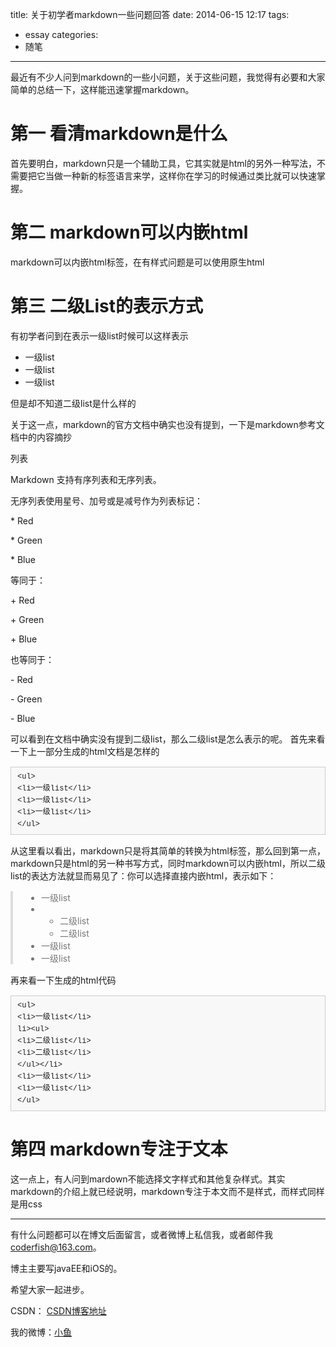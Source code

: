 title: 关于初学者markdown一些问题回答
date: 2014-06-15 12:17
tags:
  - essay
categories:
  - 随笔
---

最近有不少人问到markdown的一些小问题，关于这些问题，我觉得有必要和大家简单的总结一下，这样能迅速掌握markdown。

# 第一 看清markdown是什么

首先要明白，markdown只是一个辅助工具，它其实就是html的另外一种写法，不需要把它当做一种新的标签语言来学，这样你在学习的时候通过类比就可以快速掌握。

# 第二 markdown可以内嵌html

markdown可以内嵌html标签，在有样式问题是可以使用原生html

# 第三 二级List的表示方式

有初学者问到在表示一级list时候可以这样表示

* 一级list
* 一级list
* 一级list

但是却不知道二级list是什么样的

关于这一点，markdown的官方文档中确实也没有提到，一下是markdown参考文档中的内容摘抄

列表

Markdown 支持有序列表和无序列表。

无序列表使用星号、加号或是减号作为列表标记：

\* Red

\* Green

\* Blue

等同于：

\+ Red

\+ Green

\+ Blue

也等同于：

\- Red

\- Green

\- Blue

可以看到在文档中确实没有提到二级list，那么二级list是怎么表示的呢。 首先来看一下上一部分生成的html文档是怎样的


<pre style="margin-top:15px; margin-bottom:15px; padding:6px 10px; border:1px solid rgb(204,204,204); font-size:13px; font-family:Consolas,'Liberation Mono',Courier,monospace; background-color:rgb(248,248,248); line-height:19px; overflow:auto"><code style="margin:0px; padding:0px; font-size:12px; font-family:Consolas,'Liberation Mono',Courier,monospace; background-color:transparent">&lt;ul&gt;
&lt;li&gt;一级list&lt;/li&gt;
&lt;li&gt;一级list&lt;/li&gt;
&lt;li&gt;一级list&lt;/li&gt;
&lt;/ul&gt;
</code></pre>

从这里看以看出，markdown只是将其简单的转换为html标签，那么回到第一点，markdown只是html的另一种书写方式，同时markdown可以内嵌html，所以二级list的表达方法就显而易见了：你可以选择直接内嵌html，表示如下：

<blockquote style="margin-top:15px; margin-right:0px; margin-bottom:15px; margin-left:0px; padding-top:0px; padding-right:15px; padding-bottom:0px; padding-left:15px; border-top-width:0px; border-right-width:0px; border-bottom-width:0px; border-left-width:4px; border-style:initial; border-color:initial; border-left-style:solid; border-left-color:rgb(221,221,221); color:rgb(119,119,119)">
		<ul style="margin-top:0px; margin-right:0px; margin-bottom:0px; margin-left:0px; padding-top:0px; padding-right:0px; padding-bottom:0px; padding-left:30px; border-top-width:0px; border-right-width:0px; border-bottom-width:0px; border-left-width:0px; border-style:initial; border-color:initial">
			<li style="margin-top:0px; margin-right:0px; margin-bottom:0px; margin-left:0px; padding-top:0px; padding-right:0px; padding-bottom:0px; padding-left:0px; border-top-width:0px; border-right-width:0px; border-bottom-width:0px; border-left-width:0px; border-style:initial; border-color:initial">
				一级list
			</li>
			<li style="margin-top:0px; margin-right:0px; margin-bottom:0px; margin-left:0px; padding-top:0px; padding-right:0px; padding-bottom:0px; padding-left:0px; border-top-width:0px; border-right-width:0px; border-bottom-width:0px; border-left-width:0px; border-style:initial; border-color:initial">
				<ul style="margin-top:0px; margin-right:0px; margin-bottom:0px; margin-left:0px; padding-top:0px; padding-right:0px; padding-bottom:0px; padding-left:30px; border-top-width:0px; border-right-width:0px; border-bottom-width:0px; border-left-width:0px; border-style:initial; border-color:initial">
					<li style="margin-top:0px; margin-right:0px; margin-bottom:0px; margin-left:0px; padding-top:0px; padding-right:0px; padding-bottom:0px; padding-left:0px; border-top-width:0px; border-right-width:0px; border-bottom-width:0px; border-left-width:0px; border-style:initial; border-color:initial">
						二级list
					</li>
					<li style="margin-top:0px; margin-right:0px; margin-bottom:0px; margin-left:0px; padding-top:0px; padding-right:0px; padding-bottom:0px; padding-left:0px; border-top-width:0px; border-right-width:0px; border-bottom-width:0px; border-left-width:0px; border-style:initial; border-color:initial">
						二级list
					</li>
				</ul>
			</li>
			<li style="margin-top:0px; margin-right:0px; margin-bottom:0px; margin-left:0px; padding-top:0px; padding-right:0px; padding-bottom:0px; padding-left:0px; border-top-width:0px; border-right-width:0px; border-bottom-width:0px; border-left-width:0px; border-style:initial; border-color:initial">
				一级list
			</li>
			<li style="margin-top:0px; margin-right:0px; margin-bottom:0px; margin-left:0px; padding-top:0px; padding-right:0px; padding-bottom:0px; padding-left:0px; border-top-width:0px; border-right-width:0px; border-bottom-width:0px; border-left-width:0px; border-style:initial; border-color:initial">
				一级list
			</li>
		</ul>
	</blockquote>
	
再来看一下生成的html代码

<pre style="margin-top:15px; margin-bottom:15px; padding:6px 10px; border:1px solid rgb(204,204,204); font-size:13px; font-family:Consolas,'Liberation Mono',Courier,monospace; background-color:rgb(248,248,248); line-height:19px; overflow:auto"><code style="margin:0px; padding:0px; font-size:12px; font-family:Consolas,'Liberation Mono',Courier,monospace; background-color:transparent">&lt;ul&gt;
&lt;li&gt;一级list&lt;/li&gt;
li&gt;&lt;ul&gt;
&lt;li&gt;二级list&lt;/li&gt;
&lt;li&gt;二级list&lt;/li&gt;
&lt;/ul&gt;&lt;/li&gt;
&lt;li&gt;一级list&lt;/li&gt;
&lt;li&gt;一级list&lt;/li&gt;
&lt;/ul&gt;
</code></pre>

# 第四 markdown专注于文本

这一点上，有人问到mardown不能选择文字样式和其他复杂样式。其实markdown的介绍上就已经说明，markdown专注于本文而不是样式，而样式同样是用css

----

有什么问题都可以在博文后面留言，或者微博上私信我，或者邮件我<coderfish@163.com>。

博主主要写javaEE和iOS的。

希望大家一起进步。

CSDN： [CSDN博客地址](http://blog.csdn.net/u010127917)

我的微博：[小鱼](http://weibo.com/coderfish/)


